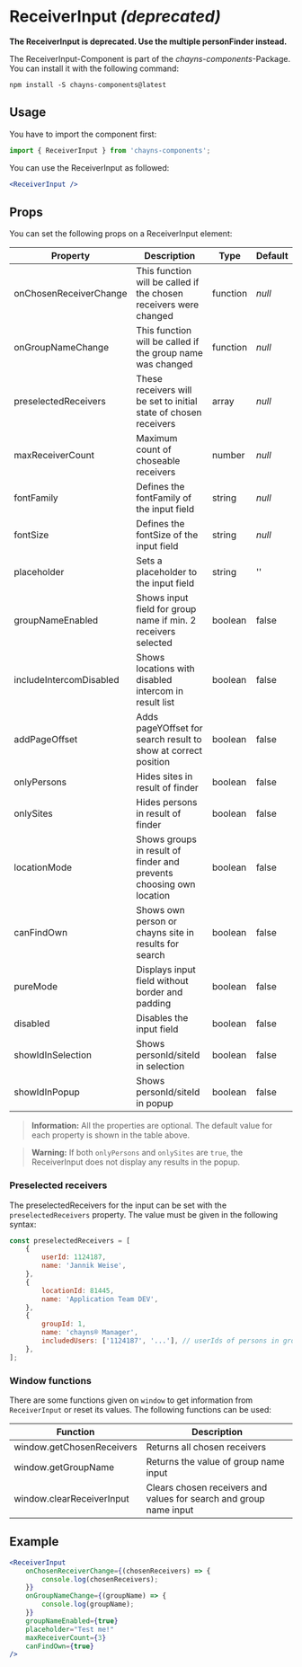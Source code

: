 # ReceiverInput _(deprecated)_

**The ReceiverInput is deprecated. Use the multiple personFinder instead.**

The ReceiverInput-Component is part of the _chayns-components_-Package. You can
install it with the following command:

    npm install -S chayns-components@latest

## Usage

You have to import the component first:

```jsx harmony
import { ReceiverInput } from 'chayns-components';
```

You can use the ReceiverInput as followed:

```jsx harmony
<ReceiverInput />
```

## Props

You can set the following props on a ReceiverInput element:

| Property                | Description                                                         | Type     | Default |
| ----------------------- | ------------------------------------------------------------------- | -------- | ------- |
| onChosenReceiverChange  | This function will be called if the chosen receivers were changed   | function | _null_  |
| onGroupNameChange       | This function will be called if the group name was changed          | function | _null_  |
| preselectedReceivers    | These receivers will be set to initial state of chosen receivers    | array    | _null_  |
| maxReceiverCount        | Maximum count of choseable receivers                                | number   | _null_  |
| fontFamily              | Defines the fontFamily of the input field                           | string   | _null_  |
| fontSize                | Defines the fontSize of the input field                             | string   | _null_  |
| placeholder             | Sets a placeholder to the input field                               | string   | ''      |
| groupNameEnabled        | Shows input field for group name if min. 2 receivers selected       | boolean  | false   |
| includeIntercomDisabled | Shows locations with disabled intercom in result list               | boolean  | false   |
| addPageOffset           | Adds pageYOffset for search result to show at correct position      | boolean  | false   |
| onlyPersons             | Hides sites in result of finder                                     | boolean  | false   |
| onlySites               | Hides persons in result of finder                                   | boolean  | false   |
| locationMode            | Shows groups in result of finder and prevents choosing own location | boolean  | false   |
| canFindOwn              | Shows own person or chayns site in results for search               | boolean  | false   |
| pureMode                | Displays input field without border and padding                     | boolean  | false   |
| disabled                | Disables the input field                                            | boolean  | false   |
| showIdInSelection       | Shows personId/siteId in selection                                  | boolean  | false   |
| showIdInPopup           | Shows personId/siteId in popup                                      | boolean  | false   |

> **Information:** All the properties are optional. The default value for each
> property is shown in the table above.

> **Warning:** If both `onlyPersons` and `onlySites` are `true`, the
> ReceiverInput does not display any results in the popup.

### Preselected receivers

The preselectedReceivers for the input can be set with the
`preselectedReceivers` property. The value must be given in the following
syntax:

```javascript
const preselectedReceivers = [
    {
        userId: 1124187,
        name: 'Jannik Weise',
    },
    {
        locationId: 81445,
        name: 'Application Team DEV',
    },
    {
        groupId: 1,
        name: 'chayns® Manager',
        includedUsers: ['1124187', '...'], // userIds of persons in group
    },
];
```

### Window functions

There are some functions given on `window` to get information from
`ReceiverInput` or reset its values. The following functions can be used:

| **Function**              | **Description**                                                    |
| ------------------------- | ------------------------------------------------------------------ |
| window.getChosenReceivers | Returns all chosen receivers                                       |
| window.getGroupName       | Returns the value of group name input                              |
| window.clearReceiverInput | Clears chosen receivers and values for search and group name input |

## Example

```jsx harmony
<ReceiverInput
    onChosenReceiverChange={(chosenReceivers) => {
        console.log(chosenReceivers);
    }}
    onGroupNameChange={(groupName) => {
        console.log(groupName);
    }}
    groupNameEnabled={true}
    placeholder="Test me!"
    maxReceiverCount={3}
    canFindOwn={true}
/>
```
